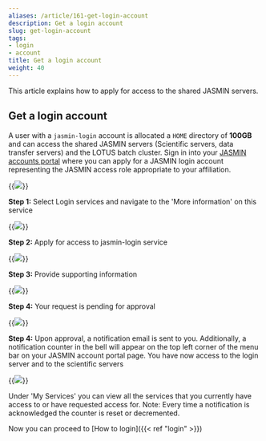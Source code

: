 ```yaml
---
aliases: /article/161-get-login-account
description: Get a login account
slug: get-login-account
tags:
- login
- account
title: Get a login account
weight: 40
---
```


This article explains how to apply for access to the shared JASMIN servers.

## Get a login account

A user with a `jasmin-login` account is allocated a `HOME` directory of
**100GB** and can access the shared JASMIN servers (Scientific servers, data
transfer servers) and the LOTUS batch cluster. Sign in into your [JASMIN accounts
portal](https://accounts.jasmin.ac.uk/) where you can apply for a JASMIN login
account representing the JASMIN access role appropriate to your affiliation.

{{<image src="img/docs/get-login-account/file-S2sHe8m6aY.png" caption="Sign in">}}

**Step 1:** Select Login services and navigate to the 'More information' on
this service

{{<image src="img/docs/get-login-account/file-lLkbVNBejK.png" caption="More information">}}

**Step 2:** Apply for access to jasmin-login service

{{<image src="img/docs/get-login-account/file-PtHzCBBGZx.png" caption="Apply for jasmin-login">}}

**Step 3:** Provide supporting information

{{<image src="img/docs/get-login-account/file-Vz26gVnqgG.png" caption="Provide supporting information">}}

**Step 4:** Your request is pending for approval

{{<image src="img/docs/get-login-account/file-sJXxVgVh7k.png" caption="Request pending">}}

**Step 4:** Upon approval, a notification email is sent to you. Additionally,
a notification counter in the bell will appear on the top left corner of the
menu bar on your JASMIN account portal page. You have now access to the login
server and to the scientific servers

{{<image src="img/docs/get-login-account/file-Ampt0CXqnH.png" caption="Notification">}}

Under 'My Services' you can view all the services that you currently have
access to or have requested access for. Note: Every time a notification is
acknowledged the counter is reset or decremented.

Now you can proceed to [How to login]({{< ref "login" >}})
